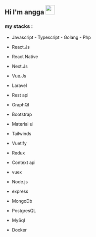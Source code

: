 ## Hi I'm angga <img src="https://raw.githubusercontent.com/MartinHeinz/MartinHeinz/master/wave.gif" width="30px"> 

### my stacks :
- Javascript - Typescript - Golang - Php

- React.Js
- React Native
- Next.Js
- Vue.Js
- Laravel

- Rest api
- GraphQl

- Bootstrap
- Material ui
- Tailwinds
- Vuetify

- Redux
- Context api
- vuex

- Node.js
- express
- MongoDb
- PostgresQL
- MySql

- Docker
